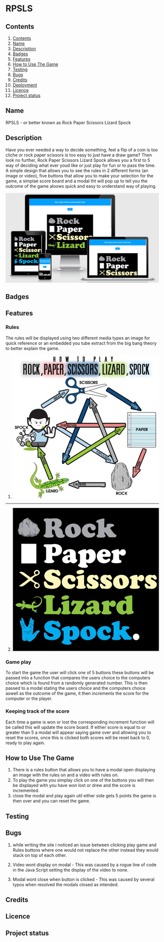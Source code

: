 # RPSLS

## Contents

1. [Contents](#contents)
2. [Name](#name)
3. [Description](#discription)
4. [Badges](#badges)
5. [Features](#features)
6. [How to Use The Game](#how-to-play-the-game)
7. [Testing](#testing)
6. [Bugs](#bugs)
9. [Credits](#credits)
10. [Deployment](#deployment)
11. [Licence](#licence)
12. [Project status](#project-status)

## Name

RPSLS - or better known as Rock Paper Scissors Lizard Spock

## Description

Have you ever needed a way to decide something, feel a flip of a coin is too cliche or rock paper scissors is too easy to just have a draw game? Then look no further, Rock Paper Scissors Lizard Spock allows you a first to 5 way of deciding what ever youd like or just play for fun or to pass the time.
A simple design that allows you to see the rules in 2 different forms (an image or video), five buttons that allow you to make your selection for the game, a simplae score board and a modal tht will pop up to tell you the outcome of the game aloows quick and easy to understand way of playing.

![imagename](assets/images/responsiveness.png)


## Badges

## Features

### Rules

The rules will be displayed using two different media types an image for quick reference or an embedded you tube extract from the big bang theory to better explain the game.

1. ![imagename](assets/images/rulesImg.jpeg)
---

2. ![imagename](assets/images/RPSLSHeroImage.jpg)

### Game play

To start the game the user will click one of 5 buttons these buttons will be passed into a function that compares the users choice to the computers choice which is found from a randomly generated number. This is then passed to a modal stating the users choice and the computers choice aswell as the outcome of the game, it then increments the score for the computer or the player.

### Keeping track of the score

Each time a game is won or lost the corresponding increment function will be called this will update the score board. If either score is equal to or greater than 5 a modal will appear saying game over and allowing you to reset the scores, once this is clicked both scores will be reset back to 0, ready to play again.

## How to Use The Game

1. There is a rules button that allows you to have a modal open displaying an image with the rules on and a video with rules on.
2. To play the game you simplay click on one of the buttons you will then be displayed with you have won lost or drew and the score is incremented.
3. close the modal and play again util either side gets 5 points the game is then over and you can reset the game.

## Testing

## Bugs

1. while writing the site i noticed an issue between clicking play game and Rules buttons where one would not replace the other instead they would stack on top of each other.

2. Video wont display on modal - This was caused by a rogue line of code in the Java Script setting the display of the video to none.

3. Modal wont close when button is clicked - This was caused by several typos when resolved the modals closed as intended.

## Credits



## Licence

## Project status

